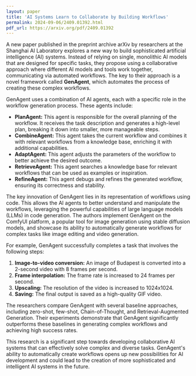 ```yaml
---
layout: paper
title: 'AI Systems Learn to Collaborate by Building Workflows'
permalink: 2024-09-06/2409.01392.html
pdf_url: https://arxiv.org/pdf/2409.01392
---
```


A new paper published in the preprint archive arXiv by researchers at the Shanghai AI Laboratory explores a new way to build sophisticated artificial intelligence (AI) systems. Instead of relying on single, monolithic AI models that are designed for specific tasks, they propose using a collaborative approach where different AI models and tools work together, communicating via automated workflows. The key to their approach is a novel framework called **GenAgent**, which automates the process of creating these complex workflows.

GenAgent uses a combination of AI agents, each with a specific role in the workflow generation process. These agents include:

* **PlanAgent:** This agent is responsible for the overall planning of the workflow. It receives the task description and generates a high-level plan, breaking it down into smaller, more manageable steps. 
* **CombineAgent:** This agent takes the current workflow and combines it with relevant workflows from a knowledge base, enriching it with additional capabilities. 
* **AdaptAgent:** This agent adjusts the parameters of the workflow to better achieve the desired outcome.
* **RetrieveAgent:** This agent searches a knowledge base for relevant workflows that can be used as examples or inspiration. 
* **RefineAgent:** This agent debugs and refines the generated workflow, ensuring its correctness and stability. 

The key innovation of GenAgent lies in its representation of workflows using code. This allows the AI agents to better understand and manipulate the workflows, leveraging the powerful capabilities of large language models (LLMs) in code generation. The authors implement GenAgent on the ComfyUI platform, a popular tool for image generation using stable diffusion models, and showcase its ability to automatically generate workflows for complex tasks like image editing and video generation. 

For example, GenAgent successfully completes a task that involves the following steps:

1. **Image-to-video conversion:** An image of Budapest is converted into a 2-second video with 8 frames per second. 
2. **Frame interpolation:** The frame rate is increased to 24 frames per second.
3. **Upscaling:** The resolution of the video is increased to 1024x1024. 
4. **Saving:** The final output is saved as a high-quality GIF video. 

The researchers compare GenAgent with several baseline approaches, including zero-shot, few-shot, Chain-of-Thought, and Retrieval-Augmented Generation.  Their experiments demonstrate that GenAgent significantly outperforms these baselines in generating complex workflows and achieving high success rates. 

This research is a significant step towards developing collaborative AI systems that can effectively solve complex and diverse tasks. GenAgent's ability to automatically create workflows opens up new possibilities for AI development and could lead to the creation of more sophisticated and intelligent AI systems in the future.